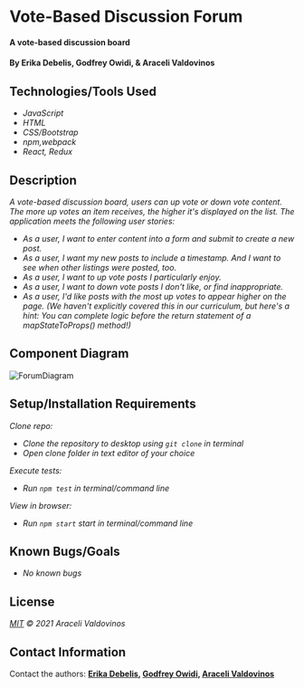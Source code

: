 # Vote-Based Discussion Forum

#### A vote-based discussion board 

#### By Erika Debelis, Godfrey Owidi, & Araceli Valdovinos

## Technologies/Tools Used

* _JavaScript_
* _HTML_
* _CSS/Bootstrap_
* _npm,webpack_
* _React, Redux_

## Description
_A vote-based discussion board, users can up vote or down vote content. The more up votes an item receives, the higher it's displayed on the list. The application meets the following user stories:_

* _As a user, I want to enter content into a form and submit to create a new post._
* _As a user, I want my new posts to include a timestamp. And I want to see when other listings were posted, too._
* _As a user, I want to up vote posts I particularly enjoy._
* _As a user, I want to down vote posts I don't like, or find inappropriate._
* _As a user, I'd like posts with the most up votes to appear higher on the page. (We haven't explicitly covered this in our curriculum, but here's a hint: You can complete logic before the return statement of a mapStateToProps() method!)_

## Component Diagram
![ForumDiagram](discussion_forum.png)

## Setup/Installation Requirements

_Clone repo:_
* _Clone the repository to desktop using `git clone` in terminal_
* _Open clone folder in text editor of your choice_

_Execute tests:_
* _Run `npm test` in terminal/command line_

_View in browser:_
* _Run `npm start` start in terminal/command line_

## Known Bugs/Goals

* _No known bugs_
 

## License
_[MIT](https://opensource.org/licenses/MIT) :copyright: 2021 Araceli Valdovinos_

## Contact Information
Contact the authors: __[Erika Debelis](erika.debelis@gmail.com), [Godfrey Owidi](godfreyowiidi@gmail.com), [Araceli Valdovinos](valdovinosaraceli50@gmail.com)__